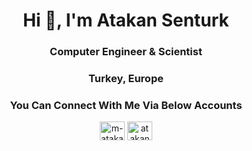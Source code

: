 <h1 align="center">Hi 👋, I'm Atakan Senturk</h1>
<h3 align="center">Computer Engineer & Scientist</h3>
<h3 align="center">Turkey, Europe</h3>

<h3 align="center">You Can Connect With Me Via Below Accounts</h3>
<p align="center">
<a href="https://linkedin.com/in/m-atakan-senturk" target="blank"><img align="center" src="https://cdn.jsdelivr.net/npm/simple-icons@3.0.1/icons/linkedin.svg" alt="m-atakan-senturk" height="30" width="40" /></a>
<a href="https://instagram.com/atakansenturk74" target="blank"><img align="center" src="https://cdn.jsdelivr.net/npm/simple-icons@3.0.1/icons/instagram.svg" alt="atakansenturk74" height="30" width="40" /></a>
</p>
